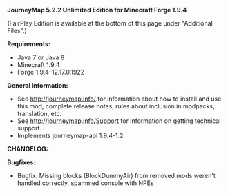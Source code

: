 **JourneyMap 5.2.2 Unlimited Edition for Minecraft Forge 1.9.4**

(FairPlay Edition is available at the bottom of this page under "Additional Files".)

**Requirements:**

* Java 7 or Java 8
* Minecraft 1.9.4
* Forge 1.9.4-12.17.0.1922

**General Information:**

* See http://journeymap.info/ for information about how to install and use this mod, complete release notes, rules about inclusion in modpacks, translation, etc.
* See http://journeymap.info/Support for information on getting technical support.
* Implements journeymap-api 1.9.4-1.2

**CHANGELOG:**

**Bugfixes:**

* Bugfix: Missing blocks (BlockDummyAir) from removed mods weren't handled correctly, spammed console with NPEs